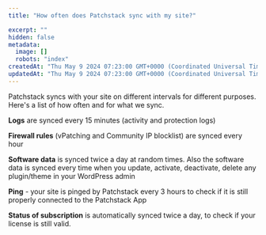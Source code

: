 ```yaml
---
title: "How often does Patchstack sync with my site?"

excerpt: ""
hidden: false
metadata: 
  image: []
  robots: "index"
createdAt: "Thu May 9 2024 07:23:00 GMT+0000 (Coordinated Universal Time)"
updatedAt: "Thu May 9 2024 07:23:00 GMT+0000 (Coordinated Universal Time)"
---
```


Patchstack syncs with your site on different intervals for different purposes.
Here's a list of how often and for what we sync.

**Logs** are synced every 15 minutes (activity and protection logs)

**Firewall rules** (vPatching and Community IP blocklist) are synced every hour

**Software data** is synced twice a day at random times. Also the software data is synced every time when you update, activate, deactivate, delete any plugin/theme in your WordPress admin

**Ping** - your site is pinged by Patchstack every 3 hours to check if it is still properly connected to the Patchstack App

**Status of subscription** is automatically synced twice a day, to check if your license is still valid.